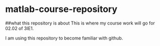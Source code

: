 # matlab-course-repository
##what this repository is about 
This is where my course work will go for 02.02 of 3IE1.

I am using this repository to become familiar with github. 
